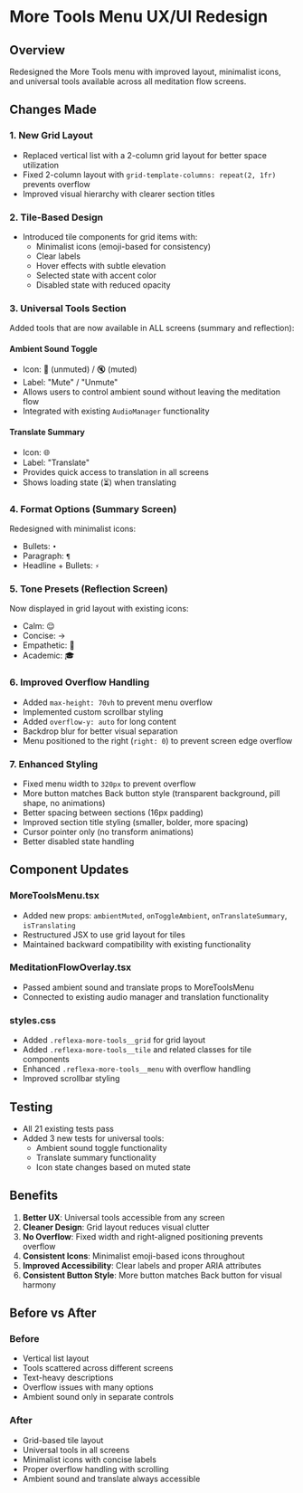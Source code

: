 # More Tools Menu UX/UI Redesign

## Overview

Redesigned the More Tools menu with improved layout, minimalist icons, and universal tools available across all meditation flow screens.

## Changes Made

### 1. New Grid Layout

- Replaced vertical list with a 2-column grid layout for better space utilization
- Fixed 2-column layout with `grid-template-columns: repeat(2, 1fr)` prevents overflow
- Improved visual hierarchy with clearer section titles

### 2. Tile-Based Design

- Introduced tile components for grid items with:
  - Minimalist icons (emoji-based for consistency)
  - Clear labels
  - Hover effects with subtle elevation
  - Selected state with accent color
  - Disabled state with reduced opacity

### 3. Universal Tools Section

Added tools that are now available in ALL screens (summary and reflection):

#### Ambient Sound Toggle

- Icon: 🎵 (unmuted) / 🔇 (muted)
- Label: "Mute" / "Unmute"
- Allows users to control ambient sound without leaving the meditation flow
- Integrated with existing `AudioManager` functionality

#### Translate Summary

- Icon: 🌐
- Label: "Translate"
- Provides quick access to translation in all screens
- Shows loading state (⏳) when translating

### 4. Format Options (Summary Screen)

Redesigned with minimalist icons:

- Bullets: `•`
- Paragraph: `¶`
- Headline + Bullets: `⚡`

### 5. Tone Presets (Reflection Screen)

Now displayed in grid layout with existing icons:

- Calm: 😌
- Concise: →
- Empathetic: 💙
- Academic: 🎓

### 6. Improved Overflow Handling

- Added `max-height: 70vh` to prevent menu overflow
- Implemented custom scrollbar styling
- Added `overflow-y: auto` for long content
- Backdrop blur for better visual separation
- Menu positioned to the right (`right: 0`) to prevent screen edge overflow

### 7. Enhanced Styling

- Fixed menu width to `320px` to prevent overflow
- More button matches Back button style (transparent background, pill shape, no animations)
- Better spacing between sections (16px padding)
- Improved section title styling (smaller, bolder, more spacing)
- Cursor pointer only (no transform animations)
- Better disabled state handling

## Component Updates

### MoreToolsMenu.tsx

- Added new props: `ambientMuted`, `onToggleAmbient`, `onTranslateSummary`, `isTranslating`
- Restructured JSX to use grid layout for tiles
- Maintained backward compatibility with existing functionality

### MeditationFlowOverlay.tsx

- Passed ambient sound and translate props to MoreToolsMenu
- Connected to existing audio manager and translation functionality

### styles.css

- Added `.reflexa-more-tools__grid` for grid layout
- Added `.reflexa-more-tools__tile` and related classes for tile components
- Enhanced `.reflexa-more-tools__menu` with overflow handling
- Improved scrollbar styling

## Testing

- All 21 existing tests pass
- Added 3 new tests for universal tools:
  - Ambient sound toggle functionality
  - Translate summary functionality
  - Icon state changes based on muted state

## Benefits

1. **Better UX**: Universal tools accessible from any screen
2. **Cleaner Design**: Grid layout reduces visual clutter
3. **No Overflow**: Fixed width and right-aligned positioning prevents overflow
4. **Consistent Icons**: Minimalist emoji-based icons throughout
5. **Improved Accessibility**: Clear labels and proper ARIA attributes
6. **Consistent Button Style**: More button matches Back button for visual harmony

## Before vs After

### Before

- Vertical list layout
- Tools scattered across different screens
- Text-heavy descriptions
- Overflow issues with many options
- Ambient sound only in separate controls

### After

- Grid-based tile layout
- Universal tools in all screens
- Minimalist icons with concise labels
- Proper overflow handling with scrolling
- Ambient sound and translate always accessible
